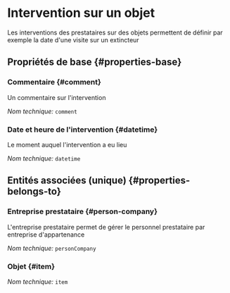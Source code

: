 # Intervention sur un objet
<!--- THIS FILE IS GENERATED PLEASE DO NOT EDIT IT DIRECTLY --->

Les interventions des prestataires sur des objets permettent de définir par exemple la date d'une visite sur un extincteur

<OH code="personCompanyToItem"/>


## Propriétés de base {#properties-base}

### Commentaire {#comment}

Un commentaire sur l'intervention

*Nom technique:* ```comment```
<PH code="personCompanyToItem:comment"/>

### Date et heure de l'intervention {#datetime}

Le moment auquel l'intervention a eu lieu

*Nom technique:* ```datetime```
<PH code="personCompanyToItem:datetime"/>


## Entités associées (unique) {#properties-belongs-to}

### Entreprise prestataire {#person-company}

L'entreprise prestataire permet de gérer le personnel prestataire par entreprise d'appartenance

*Nom technique:* ```personCompany```
<PH code="personCompanyToItem:personCompany"/>

### Objet {#item}



*Nom technique:* ```item```
<PH code="personCompanyToItem:item"/>





